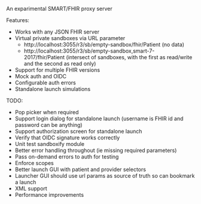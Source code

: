 An exparimental SMART/FHIR proxy server

Features:
- Works with any JSON FHIR server
- Virtual private sandboxes via URL parameter
	- http://localhost:3055/r3/sb/empty-sandbox/fhir/Patient (no data) 
	- http://localhost:3055/r3/sb/empty-sandbox,smart-7-2017/fhir/Patient (intersect of sandboxes, with the first as read/write and the second as read only)
- Support for multiple FHIR versions
- Mock auth and OIDC
- Configurable auth errors
- Standalone launch simulations

TODO:
- Pop picker when required
- Support login dialog for standalone launch (username is FHIR id and password can be anything)
- Support authorization screen for standalone launch
- Verify that OIDC signature works correctly
- Unit test sandboxify module
- Better error handling throughout (ie missing required parameters)
- Pass on-demand errors to auth for testing
- Enforce scopes
- Better launch GUI with patient and provider selectors
- Launcher GUI should use url params as source of truth so can bookmark a launch
- XML support
- Performance improvements